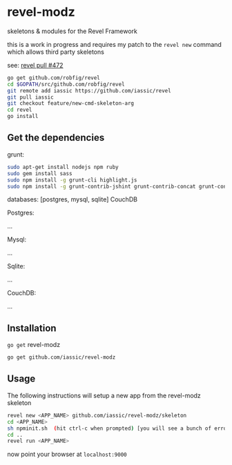 revel-modz
==========

skeletons & modules for the Revel Framework

this is a work in progress and requires my patch to the `revel new` command
which allows third party skeletons

see: [revel pull #472](https://github.com/robfig/revel/pull/472)

``` Bash
go get github.com/robfig/revel
cd $GOPATH/src/github.com/robfig/revel
git remote add iassic https://github.com/iassic/revel
git pull iassic
git checkout feature/new-cmd-skeleton-arg
cd revel
go install
```


Get the dependencies
--------------

grunt:

``` Bash
sudo apt-get install nodejs npm ruby
sudo gem install sass
sudo npm install -g grunt-cli highlight.js
sudo npm install -g grunt-contrib-jshint grunt-contrib-concat grunt-contrib-uglify grunt-contrib-coffee grunt-markdown grunt-contrib-sass grunt-contrib-less
```

databases: [postgres, mysql, sqlite] CouchDB

Postgres:

...

Mysql:

...

Sqlite:

...

CouchDB:

...

Installation
--------------

`go get` revel-modz

``` Bash
go get github.com/iassic/revel-modz
```


Usage
---------------
The following instructions will setup a new app from the revel-modz skeleton

``` Bash
revel new <APP_NAME> github.com/iassic/revel-modz/skeleton
cd <APP_NAME>
sh npminit.sh  (hit ctrl-c when prompted) [you will see a bunch of errors initially]
cd ..
revel run <APP_NAME>
```

now point your browser at `localhost:9000`
